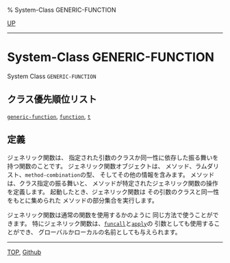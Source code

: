 % System-Class GENERIC-FUNCTION

[UP](4.4.html)  

---

# System-Class **GENERIC-FUNCTION**


System Class `GENERIC-FUNCTION`


## クラス優先順位リスト

[`generic-function`](4.4.generic-function.html),
[`function`](4.4.function-system-class.html),
[`t`](4.4.t-system-class.html)


## 定義

ジェネリック関数は、
指定された引数のクラスか同一性に依存した振る舞いを持つ関数のことです。
ジェネリック関数オブジェクトは、
メソッド、ラムダリスト、`method-combination`の型、
そしてその他の情報を含みます。
メソッドは、クラス指定の振る舞いと、
メソッドが特定されたジェネリック関数の操作を定義します。
起動したとき、ジェネリック関数は
その引数のクラスと同一性をもとに集められた
メソッドの部分集合を実行します。

ジェネリック関数は通常の関数を使用するかのように
同じ方法で使うことができます。
特にジェネリック関数は、[`funcall`](5.3.funcall.html)と[`apply`](5.3.apply.html)の
引数としても使用することができ、
グローバルかローカルの名前としても与えられます。


---
[TOP](index.html),  [Github](https://github.com/nptcl/npt-japanese)

